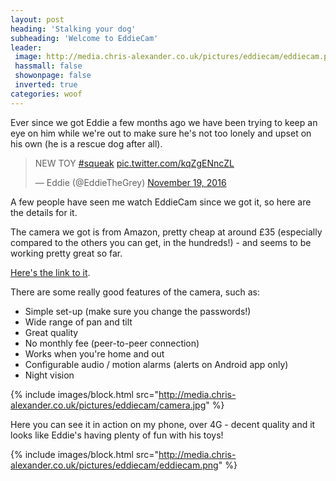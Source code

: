 ```yaml
---
layout: post
heading: 'Stalking your dog'
subheading: 'Welcome to EddieCam'
leader:
 image: http://media.chris-alexander.co.uk/pictures/eddiecam/eddiecam.png
 hassmall: false
 showonpage: false
 inverted: true
categories: woof
---
```


Ever since we got Eddie a few months ago we have been trying to keep an eye on him while we're out to make sure he's not too lonely and upset on his own (he is a rescue dog after all).

<blockquote class="twitter-video" data-lang="en"><p lang="en" dir="ltr">NEW TOY <a href="https://twitter.com/hashtag/squeak?src=hash">#squeak</a> <a href="https://t.co/kqZgENncZL">pic.twitter.com/kqZgENncZL</a></p>&mdash; Eddie (@EddieTheGrey) <a href="https://twitter.com/EddieTheGrey/status/799942361262489600">November 19, 2016</a></blockquote>

A few people have seen me watch EddieCam since we got it, so here are the details for it.

The camera we got is from Amazon, pretty cheap at around £35 (especially compared to the others you can get, in the hundreds!) - and seems to be working pretty great so far.

[Here's the link to it](http://fave.co/2k5ATeU).

There are some really good features of the camera, such as:

- Simple set-up (make sure you change the passwords!)
- Wide range of pan and tilt
- Great quality
- No monthly fee (peer-to-peer connection)
- Works when you're home and out
- Configurable audio / motion alarms (alerts on Android app only)
- Night vision

{% include images/block.html src="http://media.chris-alexander.co.uk/pictures/eddiecam/camera.jpg" %}

Here you can see it in action on my phone, over 4G - decent quality and it looks like Eddie's having plenty of fun with his toys!

{% include images/block.html src="http://media.chris-alexander.co.uk/pictures/eddiecam/eddiecam.png" %}